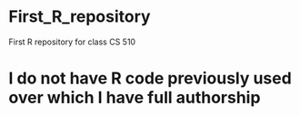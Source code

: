 # First_R_repository
First R repository for class CS 510
# I do not have R code previously used over which I have full authorship